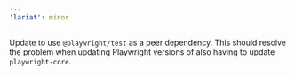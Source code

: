 ```yaml
---
'lariat': minor
---
```


Update to use `@playwright/test` as a peer dependency. This should resolve the
problem when updating Playwright versions of also having to update
`playwright-core`.
